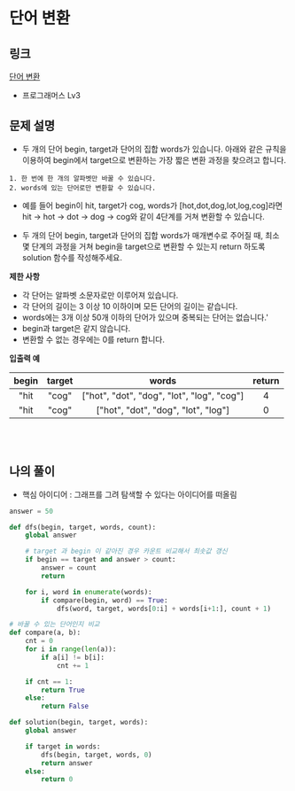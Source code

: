 # 단어 변환

## 링크

[단어 변환](https://programmers.co.kr/learn/courses/30/lessons/43163)

- 프로그래머스 Lv3

## 문제 설명

- 두 개의 단어 begin, target과 단어의 집합 words가 있습니다. 아래와 같은 규칙을 이용하여 begin에서 target으로 변환하는 가장 짧은 변환 과정을 찾으려고 합니다.

```
1. 한 번에 한 개의 알파벳만 바꿀 수 있습니다.
2. words에 있는 단어로만 변환할 수 있습니다.
```

- 예를 들어 begin이 hit, target가 cog, words가 \[hot,dot,dog,lot,log,cog\]라면 hit -> hot -> dot -> dog -> cog와 같이 4단계를 거쳐 변환할 수 있습니다.

- 두 개의 단어 begin, target과 단어의 집합 words가 매개변수로 주어질 때, 최소 몇 단계의 과정을 거쳐 begin을 target으로 변환할 수 있는지 return 하도록 solution 함수를 작성해주세요.

**제한 사항**

- 각 단어는 알파벳 소문자로만 이루어져 있습니다.
- 각 단어의 길이는 3 이상 10 이하이며 모든 단어의 길이는 같습니다.
- words에는 3개 이상 50개 이하의 단어가 있으며 중복되는 단어는 없습니다.'
- begin과 target은 같지 않습니다.
- 변환할 수 없는 경우에는 0를 return 합니다.

**입출력 예**

| begin | target |                    words                     | return |
| :---: | :----: | :------------------------------------------: | :----: |
| "hit  | "cog"  | \["hot", "dot", "dog", "lot", "log", "cog"\] |   4    |
| "hit  | "cog"  |    \["hot", "dot", "dog", "lot", "log"\]     |   0    |

<br></br>

## 나의 풀이

- 핵심 아이디어 : 그래프를 그려 탐색할 수 있다는 아이디어를 떠올림

```python
answer = 50

def dfs(begin, target, words, count):
    global answer

    # target 과 begin 이 같아진 경우 카운트 비교해서 최솟값 갱신
    if begin == target and answer > count:
        answer = count
        return

    for i, word in enumerate(words):
        if compare(begin, word) == True:
            dfs(word, target, words[0:i] + words[i+1:], count + 1)

# 바꿀 수 있는 단어인지 비교
def compare(a, b):
    cnt = 0
    for i in range(len(a)):
        if a[i] != b[i]:
            cnt += 1

    if cnt == 1:
        return True
    else:
        return False

def solution(begin, target, words):
    global answer

    if target in words:
        dfs(begin, target, words, 0)
        return answer
    else:
        return 0
```
